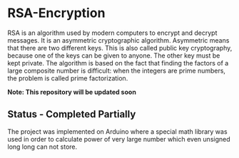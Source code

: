 # RSA-Encryption

RSA is an algorithm used by modern computers to encrypt and decrypt messages. It is an asymmetric cryptographic algorithm. Asymmetric means that there are two different keys. This is also called public key cryptography, because one of the keys can be given to anyone. The other key must be kept private. The algorithm is based on the fact that finding the factors of a large composite number is difficult: when the integers are prime numbers, the problem is called prime factorization.

**Note: This repository will be updated soon**

## Status - Completed Partially
The project was implemented on Arduino where a special math library was used in order to calculate power of very large number which even unsigned long long can not store.
